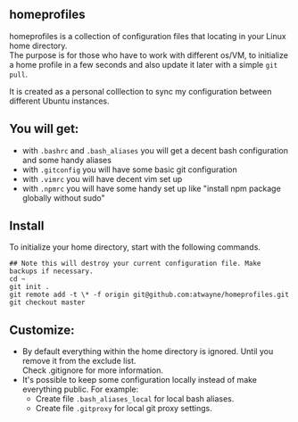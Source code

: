 ## homeprofiles
homeprofiles is a collection of configuration files that locating in your Linux home directory.  
The purpose is for those who have to work with different os/VM, to initialize a home profile in a few seconds and also update it later with a simple `git pull`.  

It is created as a personal colllection to sync my configuration between different Ubuntu instances.

## You will get:
- with `.bashrc` and `.bash_aliases` you will get a decent bash configuration and some handy aliases
- with `.gitconfig` you will have some basic git configuration  
- with `.vimrc` you will have decent vim set up 
- with `.npmrc` you will have some handy set up like "install npm package globally without sudo"

## Install
To initialize your home directory, start with the following commands.

```
## Note this will destroy your current configuration file. Make backups if necessary.
cd ~
git init .
git remote add -t \* -f origin git@github.com:atwayne/homeprofiles.git
git checkout master
```

## Customize:
- By default everything within the home directory is ignored. Until you remove it from the exclude list.  
Check .gitignore for more information.
- It's possible to keep some configuration locally instead of make everything public. For example:
    - Create file `.bash_aliases_local` for local bash aliases.
    - Create file `.gitproxy` for local git proxy settings.
